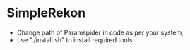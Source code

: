 # SimpleRekon

- Change path of Paramspider in code as per your system,
- use "./install.sh" to install required tools
